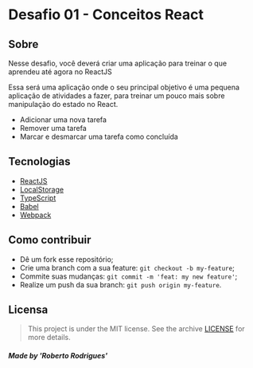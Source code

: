 <h1>Desafio 01 - Conceitos React</h1>

## Sobre

Nesse desafio, você deverá criar uma aplicação para treinar o que aprendeu até agora no ReactJS

Essa será uma aplicação onde o seu principal objetivo é uma pequena aplicação de atividades a fazer, para treinar um pouco mais sobre manipulação do estado no React.

- Adicionar uma nova tarefa
- Remover uma tarefa
- Marcar e desmarcar uma tarefa como concluída

## Tecnologias
- <a href="#">ReactJS</a>
- <a href="#">LocalStorage</a>
- <a href="#">TypeScript</a>
- <a href="#">Babel</a>
- <a href="#">Webpack</a>

## Como contribuir
- Dê um fork esse repositório;
- Crie uma branch com a sua feature: `git checkout -b my-feature`;
- Commite suas mudanças: `git commit -m 'feat: my new feature'`;
- Realize um push da sua branch: `git push origin my-feature`.

## Licensa
> This project is under the MIT license. See the archive [LICENSE](LICENSE) for more details.

##### Made by 'Roberto Rodrigues'
